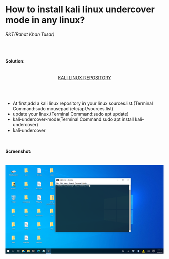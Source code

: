 <!DOCTYPE html>
<html>
<head>
<link rel="stylesheet" href="style.css">
</head>
<body>
<h1> How to install kali linux undercover mode in any linux?</h1>

<h6>RKT(Rahat Khan Tusar)</h6>

<br>
<h4> Solution:</h4>
<br>
<center>
<a href="https://github.com/r3k4t/kali-mirrorlist">KALI LINUX REPOSITORY</a>
</center>
<br>
<br>
<br>
<ul>
<li>At first,add a kali linux repository in your linux sources.list.(Terminal Command:sudo mousepad  /etc/apt/sources.list)</li>
<li>update your linux.(Terminal Command:sudo apt update)</li>
<li>kali-undercover-mode(Terminal Command:sudo apt install kali-undercover)</li>
<li>kali-undercover</li>
</ul>
<br>
<h4>Screenshot:</h4>
<br>
<img src="image.png"alt="image"/>

</body>
</html>





